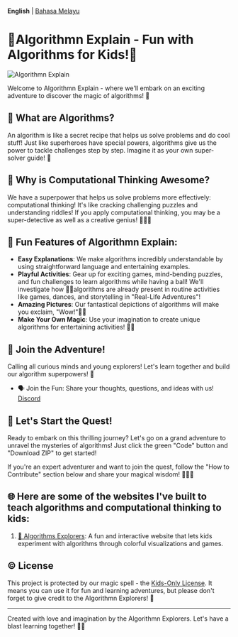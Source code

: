 **English** | ‎[Bahasa Melayu](/docs/ms.md) 

[//]: # (/***DO NOT EDIT ABOVE THIS LINE***/)

# 🌟Algorithmn Explain - Fun with Algorithms for Kids!🌟

![Algorithmn Explain](link_to_image)

Welcome to Algorithmn Explain - where we'll embark on an exciting adventure to discover the magic of algorithms! 🚀

## 🌈 What are Algorithms?

An algorithm is like a secret recipe that helps us solve problems and do cool stuff! Just like superheroes have special powers, algorithms give us the power to tackle challenges step by step. Imagine it as your own super-solver guide! 💪

## 🌟 Why is Computational Thinking Awesome?

We have a superpower that helps us solve problems more effectively: computational thinking! It's like cracking challenging puzzles and understanding riddles! If you apply computational thinking, you may be a super-detective as well as a creative genius! 🕵️‍♀️🧠

## 🎉 Fun Features of Algorithmn Explain:

- **Easy Explanations**: We make algorithms incredibly understandable by using straightforward language and entertaining examples.
- **Playful Activities**: Gear up for exciting games, mind-bending puzzles, and fun challenges to learn algorithms while having a ball! We'll investigate how 🎲🧩algorithms are already present in routine activities like games, dances, and storytelling in "Real-Life Adventures"!
- **Amazing Pictures**: Our fantastical depictions of algorithms will make you exclaim, "Wow!"🎨✨
- **Make Your Own Magic**: Use your imagination to create unique algorithms for entertaining activities! 🌈🎉


## 🤝 Join the Adventure!

Calling all curious minds and young explorers! Let's learn together and build our algorithm superpowers! 🤗

- 🗣️ Join the Fun: Share your thoughts, questions, and ideas with us! [Discord](https://discord.gg/8ZK6NCnf)
  <!--
  - 🐦 Tweet-Tweet: Follow us on Twitter for exciting updates and mind-blowing discoveries! [link to Twitter handle]
  - 📧 Contact Us: Have a secret message to send? Reach out to our algorithm heroes at [email address]!
  -->

## 🎁 Let's Start the Quest!

Ready to embark on this thrilling journey? Let's go on a grand adventure to unravel the mysteries of algorithms! Just click the green "Code" button and "Download ZIP" to get started!

If you're an expert adventurer and want to join the quest, follow the "How to Contribute" section below and share your magical wisdom! 🧙‍♂️✨

## 🌐 Here are some of the websites I've built to teach algorithms and computational thinking to kids:

1. [🌟 Algorithms Explorers](https://agenthitmanfaris.github.io/Algorithmn%20Explain/): A fun and interactive website that lets kids experiment with algorithms through colorful visualizations and games.


## ©️ License

This project is protected by our magic spell - the [Kids-Only License](https://github.com/AgentHitmanFaris/Algorithmn-Explain/blob/Stable/docs/LICENSEen.md). It means you can use it for fun and learning adventures, but please don't forget to give credit to the Algorithmn Explorers! 🙌

---
Created with love and imagination by the Algorithmn Explorers. Let's have a blast learning together! 🚀🌈
